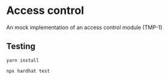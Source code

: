 # Access control

An mock implementation of an access control module (TMP-1)


## Testing

`yarn install`

`npx hardhat test`
